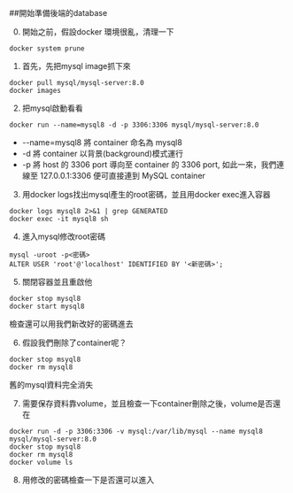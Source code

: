 ##開始準備後端的database

0. 開始之前，假設docker 環境很亂，清理一下
```
docker system prune
```
1. 首先，先把mysql image抓下來
```
docker pull mysql/mysql-server:8.0
docker images
```

2. 把mysql啟動看看
```
docker run --name=mysql8 -d -p 3306:3306 mysql/mysql-server:8.0
```
   - --name=mysql8 將 container 命名為 mysql8
   - -d 將 container 以背景(background)模式運行
   - -p 將 host 的 3306 port 導向至 container 的 3306 port, 如此一來，我們連線至 127.0.0.1:3306 便可直接連到 MySQL container
3. 用docker logs找出mysql產生的root密碼，並且用docker exec進入容器
```
docker logs mysql8 2>&1 | grep GENERATED
docker exec -it mysql8 sh
```
4. 進入mysql修改root密碼
```
mysql -uroot -p<密碼>
ALTER USER 'root'@'localhost' IDENTIFIED BY '<新密碼>';

```

5. 關閉容器並且重啟他
```
docker stop mysql8
docker start mysql8
```
檢查還可以用我們新改好的密碼進去

6. 假設我們刪除了container呢？
```
docker stop msyql8
docker rm mysql8
```
舊的mysql資料完全消失

7. 需要保存資料靠volume，並且檢查一下container刪除之後，volume是否還在
```
docker run -d -p 3306:3306 -v mysql:/var/lib/mysql --name mysql8 mysql/mysql-server:8.0
docker stop mysql8
docker rm mysql8
docker volume ls
```
8. 用修改的密碼檢查一下是否還可以進入





